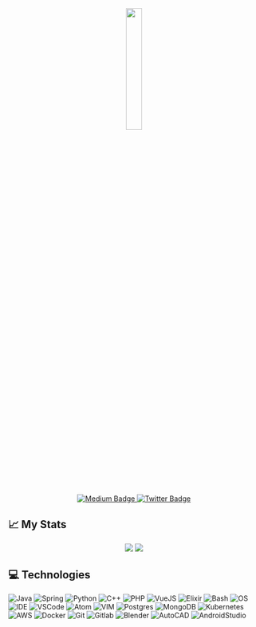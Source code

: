 

<div id="header" align="center">
  <img src="https://media.giphy.com/media/LMcB8XospGZO8UQq87/giphy.gif" width="25%" height="25%"/>
  <div id="badges">
    <a href="https://msakinom.medium.com">
      <img src="https://img.shields.io/badge/Medium-black?style=for-the-badge&logo=medium&logoColor=white" alt="Medium Badge"/>
    </a>
    <a href="https://twitter.com/msakin0m">
      <img src="https://img.shields.io/badge/Twitter-blue?style=for-the-badge&logo=twitter&logoColor=white" alt="Twitter Badge"/>
    </a>
 </div>
</div>

## 📈 My Stats

<div align="center">
<!--   <img src="http://github-readme-streak-stats.herokuapp.com?user=msakinom&show_icons=true&theme=onedark_duo&border=E9EBE5&bg_color=00000000&text_color=3498db"> -->
  <img src="https://github-readme-stats.vercel.app/api?username=msakinom&count_private=true&show_icons=true&theme=radical&bg_color=00000000&text_color=3498db">
  <img src="https://github-readme-stats.vercel.app/api/top-langs/?username=msakinom&langs_count=8&layout=compact&theme=vision-friendly-dark&bg_color=00000000&text_color=3498db">
</div>

## ‍💻 Technologies

![Java](https://img.shields.io/badge/Language-Java-informational?style=flat&logo=Java&logoColor=white&color=007396)
![Spring](https://img.shields.io/badge/Framework-Spring-informational?style=flat&logo=Spring&logoColor=6DB33F&color=6DB33F)
![Python](https://img.shields.io/badge/Language-Python-informational?style=flat&logo=Python&logoColor=white&color=3776AB)
![C++](https://img.shields.io/badge/Language-C++-informational?style=flat&logo=Cpp&logoColor=white&color=3886AB)
![PHP](https://img.shields.io/badge/Language-PHP-informational?style=flat&logo=PHP&logoColor=white&color=3776AB)
![VueJS](https://img.shields.io/badge/Framework-Vue.JS-informational?style=flat&logo=Vue.JS&logoColor=white&color=3AA148)
![Elixir](https://img.shields.io/badge/Language-Elixir-informational?style=flat&logo=Elixir&logoColor=741FB5&color=741FB5)
![Bash](https://img.shields.io/badge/Shell-Bash-informational?style=flat&logo=GnuBash&logoColor=white&color=4EAA25)
![OS](https://img.shields.io/badge/OS-ArchLinux-informational?style=flat&logo=ArchLinux&logoColor=1793D1&color=1793D1)
![IDE](https://img.shields.io/badge/IDE-IntelliJ-informational?style=flat&logo=IntelliJIDEA&logoColor=white&color=2BBC8A)
![VSCode](https://img.shields.io/badge/Editor-VSCode-informational?style=flat&logo=VisualStudioCode&logoColor=white&color=42ADF5)
![Atom](https://img.shields.io/badge/Editor-Atom-informational?style=flat&logo=Atom&logoColor=white&color=2bbc8a)
![VIM](https://img.shields.io/badge/Editor-Vim-informational?style=flat&logo=VIM&logoColor=019733&color=019733)
![Postgres](https://img.shields.io/badge/Tool-Postgres-informational?style=flat&logo=Postgresql&logoColor=white&color=4169E1)
![MongoDB](https://img.shields.io/badge/Tool-MongoDB-informational?style=flat&logo=MongoDB&logoColor=white&color=43bF54)
![Kubernetes](https://img.shields.io/badge/Tool-Kubernetes-informational?style=flat&logo=Kubernetes&logoColor=326CE5&color=326CE5)
![AWS](https://img.shields.io/badge/Cloud-AWS-informational?style=flat&logo=AmazonAWS&logoColor=white&color=232F3E)
![Docker](https://img.shields.io/badge/Tool-Docker-informational?style=flat&logo=Docker&logoColor=2496ED&color=2496ED)
![Git](https://img.shields.io/badge/VCS-Git-informational?style=flat&logo=Git&logoColor=F05032&color=F05032)
![Gitlab](https://img.shields.io/badge/CI/CD-Gitlab-informational?style=flat&logo=Gitlab&logoColor=white&color=FCA121)
![Blender](https://img.shields.io/badge/Tool-Blender-informational?style=flat&logo=Blender&logoColor=white&color=F57231)
![AutoCAD](https://img.shields.io/badge/Tool-AutoCAD-informational?style=flat&logo=AutoCAD&logoColor=white&color=E35252)
![AndroidStudio](https://img.shields.io/badge/Tool-AndroidStudio-informational?style=flat&logo=AndroidStudio&logoColor=white&color=44C776)


